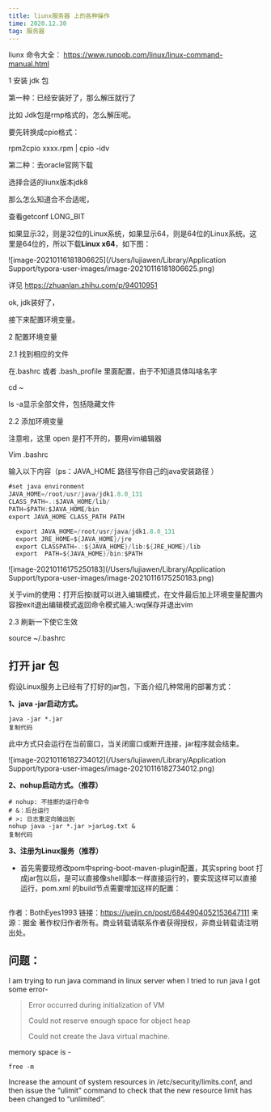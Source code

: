 ```yaml
---
title: liunx服务器 上的各种操作
time: 2020.12.30
tag: 服务器
---
```








liunx 命令大全： https://www.runoob.com/linux/linux-command-manual.html



1 安装 jdk 包

第一种：已经安装好了，那么解压就行了

比如 Jdk包是rmp格式的，怎么解压呢。

要先转换成cpio格式：

rpm2cpio  xxxx.rpm | cpio -idv

第二种：去oracle官网下载

选择合适的liunx版本jdk8

那么怎么知道合不合适呢，

查看getconf LONG_BIT

如果显示32，则是32位的Linux系统，如果显示64，则是64位的Linux系统。这里是64位的，所以下载**Linux x64**，如下图：

![image-20210116181806625](/Users/lujiawen/Library/Application Support/typora-user-images/image-20210116181806625.png)

详见 https://zhuanlan.zhihu.com/p/94010951



ok, jdk装好了，

接下来配置环境变量。



2  配置环境变量

2.1 找到相应的文件

在.bashrc 或者 .bash_profile 里面配置，由于不知道具体叫啥名字

cd ~

ls -a显示全部文件，包括隐藏文件

2.2 添加环境变量

注意啦，这里 open 是打不开的，要用vim编辑器

Vim .bashrc

输入以下内容（ps：JAVA_HOME 路径写你自己的java安装路径 ）

```java
#set java environment
JAVA_HOME=/root/usr/java/jdk1.8.0_131
CLASS_PATH=.:$JAVA_HOME/lib/
PATH=$PATH:$JAVA_HOME/bin
export JAVA_HOME CLASS_PATH PATH
```

```java
  export JAVA_HOME=/root/usr/java/jdk1.8.0_131
  export JRE_HOME=${JAVA_HOME}/jre  
  export CLASSPATH=.:${JAVA_HOME}/lib:${JRE_HOME}/lib  
  export  PATH=${JAVA_HOME}/bin:$PATH
```



![image-20210116175250183](/Users/lujiawen/Library/Application Support/typora-user-images/image-20210116175250183.png)

关于vim的使用：打开后按i就可以进入编辑模式，在文件最后加上环境变量配置内容按exit退出编辑模式返回命令模式输入:wq保存并退出vim

2.3 刷新一下使它生效

source ~/.bashrc



## 打开 jar 包

假设Linux服务上已经有了打好的jar包，下面介绍几种常用的部署方式：

**1、java -jar启动方式。**

```
java -jar *.jar
复制代码
```

此中方式只会运行在当前窗口，当关闭窗口或断开连接，jar程序就会结束。

![image-20210116182734012](/Users/lujiawen/Library/Application Support/typora-user-images/image-20210116182734012.png)

**2、nohup启动方式。（推荐）**

```
# nohup: 不挂断的运行命令
# &：后台运行
# >: 日志重定向输出到
nohup java -jar *.jar >jarLog.txt &
复制代码
```

**3、注册为Linux服务（推荐）**

- 首先需要现修改pom中spring-boot-maven-plugin配置，其实spring boot 打成jar包以后，是可以直接像shell脚本一样直接运行的，要实现这样可以直接运行，pom.xml 的build节点需要增加这样的配置：

```

```

作者：BothEyes1993
链接：https://juejin.cn/post/6844904052153647111
来源：掘金
著作权归作者所有。商业转载请联系作者获得授权，非商业转载请注明出处。







## 问题：

I am trying to run java command in linux server when I tried to run java I got some error-

> Error occurred during initialization of VM
>
> Could not reserve enough space for object heap
>
> Could not create the Java virtual machine.

memory space is -

```
free -m
```



Increase the amount of system resources in /etc/security/limits.conf, and then issue the “ulimit” command to check that the new resource limit has been changed to “unlimited”.




